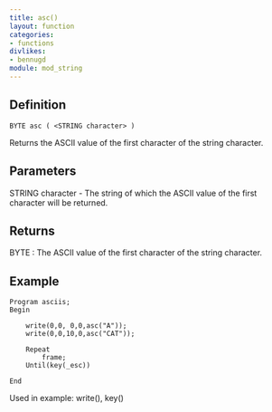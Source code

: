 ```yaml
---
title: asc()
layout: function
categories:
- functions
divlikes:
- bennugd
module: mod_string
---
```


## Definition

    BYTE asc ( <STRING character> )

Returns the ASCII value of the first character of the string character.

## Parameters

STRING character - The string of which the ASCII value of the first character will be returned.

## Returns

BYTE : The ASCII value of the first character of the string character.

## Example

```
Program asciis;
Begin

    write(0,0, 0,0,asc("A"));
    write(0,0,10,0,asc("CAT"));

    Repeat
        frame;
    Until(key(_esc))

End
```

Used in example: write(), key()
